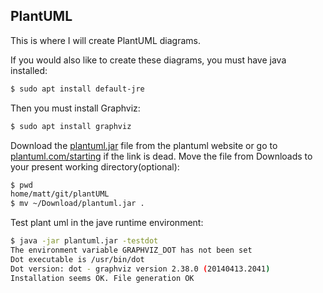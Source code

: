 ## PlantUML 

This is where I will create PlantUML diagrams.

If you would also like to create these diagrams, you must have java installed:

```Bash
$ sudo apt install default-jre
```
Then you must install Graphviz:

```Bash
$ sudo apt install graphviz
```
Download the [plantuml.jar](http://sourceforge.net/projects/plantuml/files/plantuml.jar/download) file from the plantuml website or go to [plantuml.com/starting](plantuml.com/starting) if the link is dead. Move the file from Downloads to your present working directory(optional):

```Bash
$ pwd
home/matt/git/plantUML
$ mv ~/Download/plantuml.jar .
```
Test plant uml in the jave runtime environment:

```Bash
$ java -jar plantuml.jar -testdot
The environment variable GRAPHVIZ_DOT has not been set
Dot executable is /usr/bin/dot
Dot version: dot - graphviz version 2.38.0 (20140413.2041)
Installation seems OK. File generation OK
```
